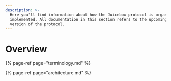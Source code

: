 ```yaml
---
description: >-
  Here you'll find information about how the Juicebox protocol is organized and
  implemented. All documentation in this section refers to the upcoming V2
  version of the protocol.
---
```


# Overview

{% page-ref page="terminology.md" %}

{% page-ref page="architecture.md" %}



